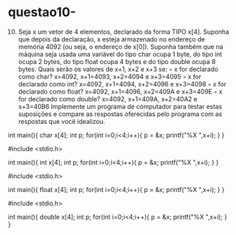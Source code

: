 # questao10-
10.	Seja x um vetor de 4 elementos, declarado da forma TIPO x[4]. Suponha que depois da declaração, x esteja armazenado no endereço de memória 4092 (ou seja, o endereço de x[0]). Suponha também que na máquina seja usada uma variável do tipo char ocupa 1 byte, do tipo int ocupa 2 bytes, do tipo float ocupa 4 bytes e do tipo double ocupa 8 bytes. Quais serão os valores de x+1, x+2 e x+3 se: 
◦ x for declarado como char? x=4092, x+1=4093, x+2=4094 e x+3=4095
◦ x for declarado como int? x=4092, x+1=4094, x+2=4096 e x+3=4098
◦ x for declarado como float? x=4092, x+1=4096, x+2=409A e x+3=409E
◦ x for declarado como double? x=4092, x+1=409A, x+2=40A2 e x+3=40B6
Implemente um programa de computador para testar estas suposições e compare as respostas oferecidas pelo programa com as respostas que você idealizou.

int main(){
  char x[4];
  int p;
  for(int i=0;i<4;i++){
  p = &x;
    printf("%X ",x+i); 
  }
}

#include <stdio.h>

int main(){
  int x[4];
  int p;
  for(int i=0;i<4;i++){
  p = &x;
    printf("%X ",x+i); 
  }
}

#include <stdio.h>

int main(){
  float x[4];
  int p;
  for(int i=0;i<4;i++){
  p = &x;
    printf("%X ",x+i); 
  }
}

#include <stdio.h>

int main(){
  double x[4];
  int p;
  for(int i=0;i<4;i++){
  p = &x;
    printf("%X ",x+i); 
  }
}
